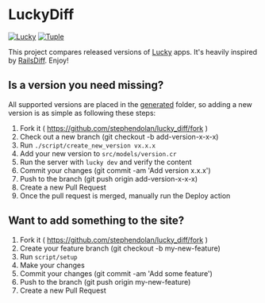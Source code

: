 # LuckyDiff

[![Lucky](https://github.com/stephendolan/lucky_diff/actions/workflows/lucky.yml/badge.svg)](https://github.com/stephendolan/lucky_diff/actions/workflows/lucky.yml)
[![Tuple](https://img.shields.io/badge/Pairing%20with-Tuple-5A67D8)](https://tuple.app)

This project compares released versions of [Lucky](https://luckyframework.org) apps. It's heavily inspired by [RailsDiff](http://railsdiff.org). Enjoy!

## Is a version you need missing?

All supported versions are placed in the [generated](/generated/) folder, so adding a new version is as simple as following these steps:

1. Fork it ( https://github.com/stephendolan/lucky_diff/fork )
1. Check out a new branch (git checkout -b add-version-x-x-x)
1. Run `./script/create_new_version vx.x.x`
1. Add your new version to `src/models/version.cr`
1. Run the server with `lucky dev` and verify the content
1. Commit your changes (git commit -am 'Add version x.x.x')
1. Push to the branch (git push origin add-version-x-x-x)
1. Create a new Pull Request
1. Once the pull request is merged, manually run the Deploy action

## Want to add something to the site?

1. Fork it ( https://github.com/stephendolan/lucky_diff/fork )
1. Create your feature branch (git checkout -b my-new-feature)
1. Run `script/setup`
1. Make your changes
1. Commit your changes (git commit -am 'Add some feature')
1. Push to the branch (git push origin my-new-feature)
1. Create a new Pull Request
